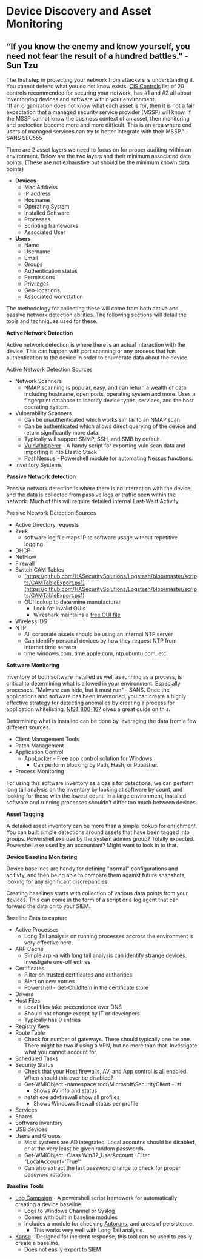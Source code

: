 # Device Discovery and Asset Monitoring

## **“If you know the enemy and know yourself, you need not fear the result of a hundred battles." - Sun Tzu**

The first step in protecting your network from attackers is understanding it. You cannot defend what you do not know exists. [CIS Controls](https://www.cisecurity.org/controls/) list of 20 controls recommended for securing your network, has #1 and #2 all about inventorying devices and software within your environment.\
"If an organization does not know what each asset is for, then it is not a fair expectation that a managed security service provider (MSSP) will know. If the MSSP cannot know the business context of an asset, then monitoring and protection become more and more difficult. This is an area where end users of managed services can try to better integrate with their MSSP." - SANS SEC555

There are 2 asset layers we need to focus on for proper auditing within an environment. Below are the two layers and their minimum associated data points. (These are not exhaustive but should be the minimum known data points)

* **Devices**
  * Mac Address
  * IP address
  * Hostname
  * Operating System
  * Installed Software
  * Processes
  * Scripting frameworks
  * Associated User
* **Users**
  * Name
  * Username
  * Email
  * Groups
  * Authentication status
  * Permissions
  * Privileges
  * Geo-locations.
  * Associated workstation

The methodology for collecting these will come from both active and passive network detection abilities. The following sections will detail the tools and techniques used for these.

**Active Network Detection**

Active network detection is where there is an actual interaction with the device. This can happen with port scanning or any process that has authentication to the device in order to enumerate data about the device.

Active Network Detection Sources

* Network Scanners
  * [NMAP ](https://nmap.org)scanning is popular, easy, and can return a wealth of data including hostname, open ports, operating system and more. Uses a fingerprint database to identify device types, services, and the host operating system.
* Vulnerability Scanners
  * Can be unauthenticated which works similar to an NMAP scan
  * Can be authenticated which allows direct querying of the device and return significantly more data.
  * Typically will support SNMP, SSH, and SMB by default.
  * [VulnWhisperer](https://github.com/HASecuritySolutions/VulnWhisperer) - A handy script for exporting vuln scan data and importing it into Elastic Stack
  * [PoshNessus](https://github.com/tenable/Posh-Nessus) - Powershell module for automating Nessus functions.
* Inventory Systems

**Passive Network detection**

Passive network detection is where there is no interaction with the device, and the data is collected from passive logs or traffic seen within the network. Much of this will require detailed internal East-West Activity.

Passive Network Detection Sources

* Active Directory requests
* Zeek
  * software.log file maps IP to software usage without repetitive logging.
* DHCP
* NetFlow
* Firewall
* Switch CAM Tables
  * [https://github.com/HASecuritySolutions/Logstash/blob/master/scripts/CAMTableExport.ps1](https://github.com/HASecuritySolutions/Logstash/blob/master/scripts/CAMTableExport.ps1)
  * OUI lookup to determine manufacturer
    * Look for Invalid OUIs
    * Wireshark maintains a [free OUI file](https://gitlab.com/wireshark/wireshark/raw/master/manuf)
* Wireless IDS
* NTP
  * All corporate assets should be using an internal NTP server
  * Can identify  personal devices by how they request NTP from internet time servers
  * time.windows.com, time.apple.com, ntp.ubuntu.com, etc.

**Software Monitoring**

Inventory of both software installed as well as running as a process, is critical to determining what is allowed in your environment. Especially processes. "Malware can hide, but it must run" - SANS. Once the applications and software has been inventoried, you can create a highly effective strategy for detecting anomalies by creating a process for application whitelisting. [NIST 800-167](https://www.nist.gov/publications/guide-application-whitelisting) gives a great guide on this.

Determining what is installed can be done by leveraging the data from a few different sources.

* Client Management Tools
* Patch Management
* Application Control
  * [AppLocker](https://docs.microsoft.com/en-us/windows/security/threat-protection/windows-defender-application-control/applocker/applocker-overview) - Free app control solution for Windows.
    * Can perform blocking by Path, Hash, or Publisher.
* Process Monitoring

For using this software inventory as a basis for detections, we can perform long tail analysis on the inventory by looking at software by count, and looking for those with the lowest count. In a large environment, installed software and running processes shouldn't differ too much between devices.

**Asset Tagging**

A detailed asset inventory can be more than a simple lookup for enrichment. You can built simple detections around assets that have been tagged into groups. Powershell.exe use by the system admins group? Totally expected. Powershell.exe used by an accountant? Might want to look in to that.&#x20;

**Device Baseline Monitoring**

Device baselines are handy for defining "normal" configurations and acitivty, and then being able to compare them against future snapshots, looking for any significant discrepancies.&#x20;

Creating baselines starts with collection of various data points from your devices. This can come in the form of a script or a log agent that can forward the data on to your SIEM.

Baseline Data to capture

* Active Processes
  * Long Tail analysis on running processes accross the environment is very effective here.
* ARP Cache
  * Simple arp -a with long tail analysis can identify strange devices. Investigate one-off entries
* Certificates
  * Filter on trusted certificates and authorities
  * Alert on new entries
  * Powershell - Get-ChildItem in the certificate store
* Drivers
* Host Files
  * Local files take precendence over DNS
  * Should not change except by IT or developers
  * Typically has 0 entries
* Registry Keys
* Route Table
  * Check for number of gateways. There should typically one be one. There might be two if using a VPN, but no more than that. Investigate what you cannot account for.
* Scheduled Tasks
* Security Status
  * Check that your Host firewalls, AV, and App control is all enabled. When should this ever be disabled?
  * Get-WMIObject -namespace root\Microsoft\SecurityClient -list
    * Shows AV info and status
  * netsh.exe advfirewall show all profiles
    * Shows Windows firewall status per profile
* Services
* Shares
* Software inventory
* USB devices
* Users and Groups
  * Most systems are AD integrated. Local accoutns should be disabled, or at the very least be given random passwords.
  * Get-WMIObject -Class Win32\_UserAccount -Filter "LocalAccount='True'"
  * Can also extract the last password change to check for proper password rotation.

**Baseline Tools**

* [Log Campaign](https://github.com/HASecuritySolutions/LogCampaign) - A powershell script framework for automatically creating a device baseline.
  * Logs to Windows Channel or Syslog
  * Comes with built in baseline modules
  * Includes a module for checking [Autoruns](https://docs.microsoft.com/en-us/sysinternals/downloads/autoruns), and areas of persistence.
    * This works very well with Long Tail analysis.
* [Kansa](https://github.com/davehull/Kansa) - Designed for incident response, this tool can be used to easily create a baseline.
  * Does not easily export to SIEM

